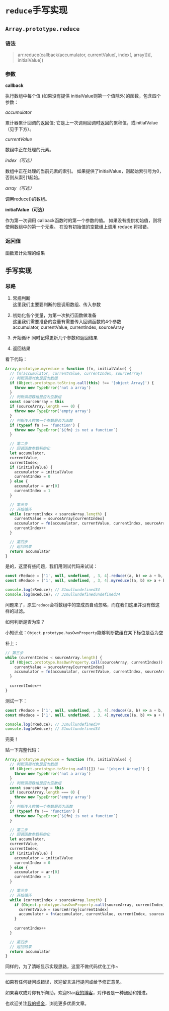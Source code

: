 # `reduce`手写实现

## `Array.prototype.reduce`

### 语法

>arr.reduce(callback(accumulator, currentValue[, index[, array]])[, initialValue])

### 参数

**callback**

执行数组中每个值 (如果没有提供 initialValue则第一个值除外)的函数，包含四个参数：

*accumulator*

累计器累计回调的返回值; 它是上一次调用回调时返回的累积值，或initialValue（见于下方）。

*currentValue*

数组中正在处理的元素。

*index（可选）*

数组中正在处理的当前元素的索引。 如果提供了initialValue，则起始索引号为0，否则从索引1起始。

*array（可选）*

调用reduce()的数组。

**initialValue（可选）**

作为第一次调用 callback函数时的第一个参数的值。 如果没有提供初始值，则将使用数组中的第一个元素。 在没有初始值的空数组上调用 reduce 将报错。

### 返回值

函数累计处理的结果

## 手写实现

### 思路

1. 常规判断  
这里我们主要要判断的是调用数组、传入参数

2. 初始化各个变量，为第一次执行函数做准备  
这里我们需要准备的变量有需要传入回调函数的4个参数  
accumulator, currentValue, currentIndex, sourceArray

3. 开始循环 
同时记得更新几个参数和返回结果

4. 返回结果

看下代码：

```javascript
Array.prototype.myreduce = function (fn, initialValue) {
  // fn(accumulator, currentValue, currentIndex, sourceArray)
  // 判断调用对象是否为数组
  if (Object.prototype.toString.call(this) !== '[object Array]') {
    throw new TypeError('not a array')
  }
  // 判断调用数组是否为空数组
  const sourceArray = this
  if (sourceArray.length === 0) {
    throw new TypeError('empty array')
  }
  // 判断传入的第一个参数是否为函数
  if (typeof fn !== 'function') {
    throw new TypeError(`${fn} is not a function`)
  }

  // 第二步
  // 回调函数参数初始化
  let accumulator, 
  currentValue,
  currentIndex;
  if (initialValue) {
    accumulator = initialValue
    currentIndex = 0
  } else {
    accumulator = arr[0]
    currentIndex = 1
  }

  // 第三步
  // 开始循环
  while (currentIndex < sourceArray.length) {
    currentValue = sourceArray[currentIndex]
    accumulator = fn(accumulator, currentValue, currentIndex, sourceArray)
    currentIndex++
  }

  // 第四步
  // 返回结果
  return accumulator
}
```

是的，这里有些问题，我们用测试代码来试试：

```javascript
const rReduce = ['1', null, undefined, , 3, 4].reduce((a, b) => a + b, 3)
const mReduce = ['1', null, undefined, , 3, 4].myreduce((a, b) => a + b, 3)

console.log(rReduce); // 31nullundefined34
console.log(mReduce); // 31nullundefinedundefined34
```

问题来了，原生`reduce`会将数组中的空成员自动忽略，而在我们这里并没有做这样的过滤。

如何判断是否为空？

小知识点：`Object.prototype.hasOwnProperty`能够判断数组在某下标位是否为空

补上：
```javascript
// 第三步
while (currentIndex < sourceArray.length) {
  if (Object.prototype.hasOwnProperty.call(sourceArray, currentIndex)) {
    currentValue = sourceArray[currentIndex]
    accumulator = fn(accumulator, currentValue, currentIndex, sourceArray)
  }
  
  currentIndex++
}
```

测试一下：
```javascript
const rReduce = ['1', null, undefined, , 3, 4].reduce((a, b) => a + b, 3)
const mReduce = ['1', null, undefined, , 3, 4].myreduce((a, b) => a + b, 3)

console.log(rReduce); // 31nullundefined34
console.log(mReduce); // 31nullundefined34
```

完美！

贴一下完整代码：
```javascript
Array.prototype.myreduce = function (fn, initialValue) {
  // 判断调用对象是否为数组
  if (Object.prototype.toString.call([]) !== '[object Array]') {
    throw new TypeError('not a array')
  }
  // 判断调用数组是否为空数组
  const sourceArray = this
  if (sourceArray.length === 0) {
    throw new TypeError('empty array')
  }
  // 判断传入的第一个参数是否为函数
  if (typeof fn !== 'function') {
    throw new TypeError(`${fn} is not a function`)
  }

  // 第二步
  // 回调函数参数初始化
  let accumulator, 
  currentValue,
  currentIndex;
  if (initialValue) {
    accumulator = initialValue
    currentIndex = 0
  } else {
    accumulator = arr[0]
    currentIndex = 1
  }

  // 第三步
  // 开始循环
  while (currentIndex < sourceArray.length) {
    if (Object.prototype.hasOwnProperty.call(sourceArray, currentIndex)) {
      currentValue = sourceArray[currentIndex]
      accumulator = fn(accumulator, currentValue, currentIndex, sourceArray)
    }
    
    currentIndex++
  }

  // 第四步
  // 返回结果
  return accumulator
}
```

同样的，为了清晰显示实现思路，这里不做代码优化工作~

---
如果有任何疑问或错误，欢迎留言进行提问或给予修正意见。

如果喜欢或对你有所帮助，欢迎Star[我的博客](https://github.com/wy2016xiao/blog)，对作者是一种鼓励和推进。

也欢迎关注[我的掘金](https://juejin.im/user/583bbd74ac502e006ea81f99)，浏览更多优质文章。